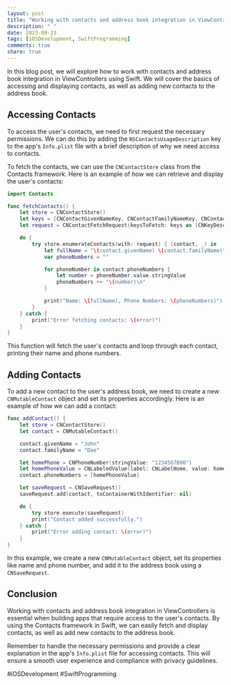 ```yaml
---
layout: post
title: "Working with contacts and address book integration in ViewControllers in Swift"
description: " "
date: 2023-09-23
tags: [iOSDevelopment, SwiftProgramming]
comments: true
share: true
---
```


In this blog post, we will explore how to work with contacts and address book integration in ViewControllers using Swift. We will cover the basics of accessing and displaying contacts, as well as adding new contacts to the address book.

## Accessing Contacts

To access the user's contacts, we need to first request the necessary permissions. We can do this by adding the `NSContactsUsageDescription` key to the app's `Info.plist` file with a brief description of why we need access to contacts. 

To fetch the contacts, we can use the `CNContactStore` class from the Contacts framework. Here is an example of how we can retrieve and display the user's contacts:

```swift
import Contacts

func fetchContacts() {
    let store = CNContactStore()
    let keys = [CNContactGivenNameKey, CNContactFamilyNameKey, CNContactPhoneNumbersKey]
    let request = CNContactFetchRequest(keysToFetch: keys as [CNKeyDescriptor])

    do {
        try store.enumerateContacts(with: request) { (contact, _) in
            let fullName = "\(contact.givenName) \(contact.familyName)"
            var phoneNumbers = ""

            for phoneNumber in contact.phoneNumbers {
                let number = phoneNumber.value.stringValue
                phoneNumbers += "\(number)\n"
            }

            print("Name: \(fullName), Phone Numbers: \(phoneNumbers)")
        }
    } catch {
        print("Error fetching contacts: \(error)")
    }
}
```

This function will fetch the user's contacts and loop through each contact, printing their name and phone numbers.

## Adding Contacts

To add a new contact to the user's address book, we need to create a new `CNMutableContact` object and set its properties accordingly. Here is an example of how we can add a contact:

```swift
func addContact() {
    let store = CNContactStore()
    let contact = CNMutableContact()

    contact.givenName = "John"
    contact.familyName = "Doe"

    let homePhone = CNPhoneNumber(stringValue: "1234567890")
    let homePhoneValue = CNLabeledValue(label: CNLabelHome, value: homePhone)
    contact.phoneNumbers = [homePhoneValue]

    let saveRequest = CNSaveRequest()
    saveRequest.add(contact, toContainerWithIdentifier: nil)

    do {
        try store.execute(saveRequest)
        print("Contact added successfully.")
    } catch {
        print("Error adding contact: \(error)")
    }
}
```

In this example, we create a new `CNMutableContact` object, set its properties like name and phone number, and add it to the address book using a `CNSaveRequest`.

## Conclusion

Working with contacts and address book integration in ViewControllers is essential when building apps that require access to the user's contacts. By using the Contacts framework in Swift, we can easily fetch and display contacts, as well as add new contacts to the address book.

Remember to handle the necessary permissions and provide a clear explanation in the app's `Info.plist` file for accessing contacts. This will ensure a smooth user experience and compliance with privacy guidelines.

#iOSDevelopment #SwiftProgramming